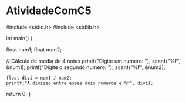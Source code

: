 # AtividadeComC5

#include <stdio.h>
#include <stdlib.h>

int main() { 

float num1;
float num2;


// Cálculo de media de 4 notas
    printf("Digite um numero: ");
	scanf("%f", &num1);
	printf("Digite o segundo numero: ");
	scanf("%f", &num2);

	float divi = num1 / num2;
	printf("A divisao entre esses dois numeros e:%f", divi);
	
return 0;
}
